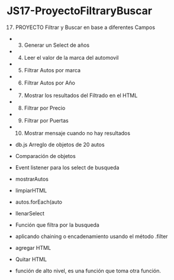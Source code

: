 # JS17-ProyectoFiltraryBuscar
17. PROYECTO  Filtrar y Buscar en base a diferentes Campos
* 3. Generar un Select de años
* 4. Leer el valor de la marca del automovil
* 5. Filtrar Autos por marca
* 6. Filtrar Autos por Año
* 7. Mostrar los resultados del Filtrado en el HTML
* 8. Filtrar por Precio
* 9. Filtrar por Puertas
* 10. Mostrar mensaje cuando no hay resultados

* db.js Arreglo de objetos de 20 autos
* Comparación de objetos
*  Event listener para los select de busqueda
* mostrarAutos
* limpiarHTML
* autos.forEach(auto
* llenarSelect
* Función que filtra por la busqueda
* aplicando chaining o encadenamiento usando el método .filter
* agregar HTML
* Quitar HTML
* función de alto nivel, es una función que toma otra función.
	

